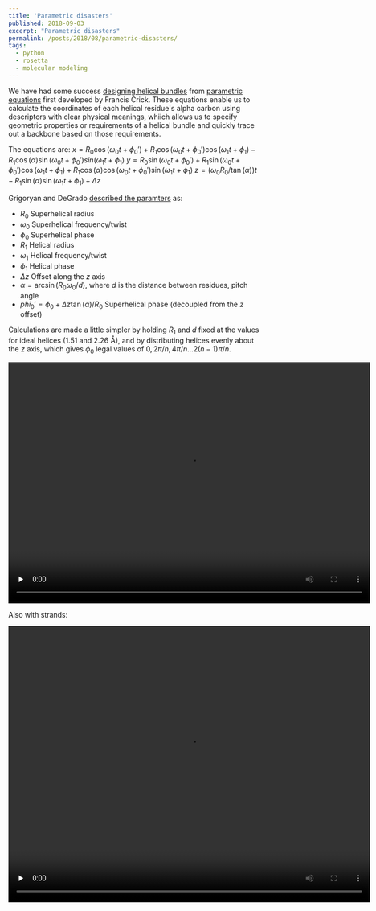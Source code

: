 ```yaml
---
title: 'Parametric disasters'
published: 2018-09-03
excerpt: "Parametric disasters"
permalink: /posts/2018/08/parametric-disasters/
tags:
  - python
  - rosetta
  - molecular modeling
---
```


We have had some success [designing helical bundles](https://doi.org/10.1126/science.1257481) from [parametric equations](https://doi.org/10.1107/S0365110X53001952) first developed by Francis Crick. These equations enable us to calculate the coordinates of each helical residue's alpha carbon using descriptors with clear physical meanings, whiich allows us to specify geometric properties or requirements of a helical bundle and quickly trace out a backbone based on those requirements.

The equations are:
$x = R_0 \cos(\omega_0 t + \phi_0\prime) + R_1 \cos( \omega_0 t + \phi_0\prime) \cos(\omega_1 t + \phi_1) - R_1 \cos(\alpha) \sin(\omega_0 t + \phi_0\prime) 
sin(\omega_1 t + \phi_1)$
$y = R_0 \sin(\omega_0 t + \phi_0\prime) + R_1 \sin(\omega_0 t + \phi_0\prime) \cos(\omega_1 t + \phi_1) + R_1 \cos(\alpha) \cos(\omega_0 t + \phi_0\prime) \sin(\omega_1 t + \phi_1)$
$z = (\omega_0 R_0 / \tan(\alpha)) t - R_1 \sin(\alpha) \sin(\omega_1 t + \phi_1) + \Delta z$

Grigoryan and DeGrado [described the paramters](https://doi.org/10.1016/j.jmb.2010.08.058) as: 
* $R_0$ Superhelical radius
* $\omega_0$ Superhelical frequency/twist
* $\phi_0$ Superhelical phase
* $R_1$ Helical radius
* $\omega_1$ Helical frequency/twist
* $\phi_1$ Helical phase
* $\Delta z$ Offset along the $z$ axis
* $\alpha = \arcsin(R_0 \omega_0 / d)$, where $d$ is the distance between residues, pitch angle
* $phi_0\prime = \phi_0 + \Delta z \tan(\alpha) / R_0$ Superhelical phase (decoupled from the $z$ offset)

Calculations are made a little simpler by holding $R_1$ and $d$ fixed at the values for ideal helices (1.51 and 2.26 Å), and by distributing helices evenly about the $z$ axis, which gives $\phi_0$ legal values of ${0, 2\pi/n, 4\pi/n... 2(n-1) \pi/n}$.

<video width='720' height='480' preload='none' loop autoplay>
   <source src='https://weitzner.github.io/files/helical_disaster.mov' type='video/mp4'/>
</video>


Also with strands:

<video width='720' height='550' preload='none' loop autoplay>
   <source src='https://weitzner.github.io/files/strand_disaster.mov' type='video/mp4'/>
</video>
